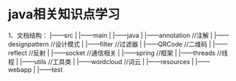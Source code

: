 # java相关知识点学习
1、文档结构：
|——src
|  |——main
|     |——java
|        |——annotation //注解
|        |——designpattern //设计模式
|        |——filter //过滤器
|        |——QRCode //二维码
|        |——reflect //反射
|        |——socket //通信相关
|        |——spring //框架
|        |——threads //线程
|        |——utils //工具类
|        |——wordcloud //词云
|     |——resources
|     |——webapp
|  |——test
